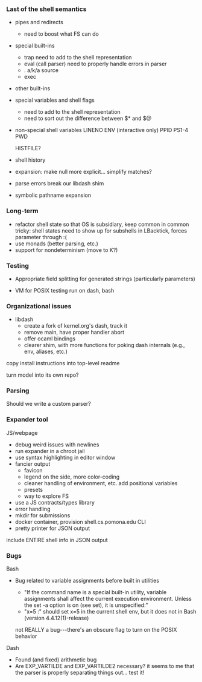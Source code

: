 ### Last of the shell semantics

- pipes and redirects
  + need to boost what FS can do
- special built-ins
  + trap
    need to add to the shell representation
  + eval (call parser)
    need to properly handle errors in parser
  + . a/k/a source
  + exec
- other built-ins
- special variables and shell flags
  + need to add to the shell representation
  + need to sort out the difference between $* and $@
- non-special shell variables
  LINENO
  ENV (interactive only)
  PPID
  PS1-4
  PWD
  
  HISTFILE?
- shell history

- expansion: make null more explicit... simplify matches?

- parse errors break our libdash shim

- symbolic pathname expansion

### Long-term

- refactor shell state so that OS is subsidiary, keep common in common
  tricky: shell states need to show up for subshells in LBacktick, forces parameter through :(
- use monads (better parsing, etc.)
- support for nondeterminism (move to K?)

### Testing

- Appropriate field splitting for generated strings (particularly parameters)

- VM for POSIX testing
  run on dash, bash

### Organizational issues

- libdash
  + create a fork of kernel.org's dash, track it
  + remove main, have proper handler abort
  + offer ocaml bindings
  + clearer shim, with more functions for poking dash internals (e.g., env, aliases, etc.)

copy install instructions into top-level readme

turn model into its own repo?

### Parsing

Should we write a custom parser?

### Expander tool

JS/webpage
  + debug weird issues with newlines
  + run expander in a chroot jail
  + use syntax highlighting in editor window
  + fancier output
    - favicon
    - legend on the side, more color-coding
    - cleaner handling of environment, etc.
      add positional variables
    - presets
    - way to explore FS
  + use a JS contracts/types library 
  + error handling
  + mkdir for submissions
  + docker container, provision shell.cs.pomona.edu
CLI
  + pretty printer for JSON output

include ENTIRE shell info in JSON output

### Bugs

Bash
  - Bug related to variable assignments before built in utilities
    - "If the command name is a special built-in utility, variable assignments shall affect the current execution environment. Unless the set -a option is on (see set), it is unspecified:"
    - "x=5 :" should set x=5 in the current shell env, but it does not in Bash (version 4.4.12(1)-release)
    
    not REALLY a bug---there's an obscure flag to turn on the POSIX behavior

Dash
  - Found (and fixed) arithmetic bug
  - Are EXP_VARTILDE and EXP_VARTILDE2 necessary? 
    it seems to me that the parser is properly separating things out...
    test it!
